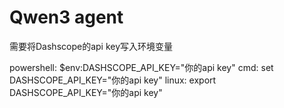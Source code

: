 # Qwen3 agent
需要将Dashscope的api key写入环境变量

powershell:
$env:DASHSCOPE_API_KEY="你的api key"
cmd:
set DASHSCOPE_API_KEY="你的api key"
linux:
export DASHSCOPE_API_KEY="你的api key"